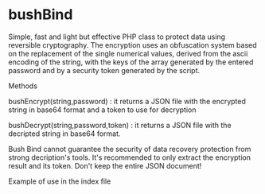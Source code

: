 # bushBind
Simple, fast and light but effective PHP class to protect data using reversible cryptography.
The encryption uses an obfuscation system based on the replacement of the single numerical values, derived from the ascii encoding of the string, with the keys of the array generated by the entered password and by a security token generated by the script.

Methods

bushEncrypt(string,password) : it returns a JSON file with the encrypted string in base64 format and a token to use for decryption

bushDecrypt(string,password,token) : it returns a JSON file with the decripted string in base64 format.


Bush Bind cannot guarantee the security of data recovery protection from strong decription's tools. It's recommended to only extract the encryption result and its token. Don't keep the entire JSON document!

Example of use in the index file


